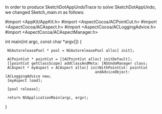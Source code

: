In order to produce SketchDotAppUndoTrace to solve SketchDotAppUndo, we changed Sketch_main.m as follows:

    
 #import <AppKit/AppKit.h>
 #import <AspectCocoa/ACPointCut.h>
 #import <AspectCocoa/ACAspect.h>
 #import <AspectCocoa/ACLoggingAdvice.h>
 #import <AspectCocoa/ACAspectManager.h>
 
 int main(int argc, const char *argv[]) {
 
     NSAutoreleasePool * pool = NSAutoreleasePool alloc] init];
 
     ACPointCut * pointCut = [[ACPointCut alloc] initDefault];
     [[pointCut getClassScope] addClassAndMeta: [NSUndoManager class;
     ACAspect * myAspect = ACAspect alloc] initWithPointCut: pointCut 
                                             andAdviceObject: [ACLoggingAdvice new;
     [myAspect load];    
 
     [pool release];
 
     return NSApplicationMain(argc, argv);
 }
